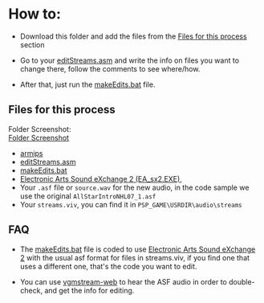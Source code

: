 # How to:

- Download this folder and add the files from the [Files for this process](#Files-for-this-process) section

- Go to your [editStreams.asm](https://github.com/Bunkai9448/NHL-07_public/blob/main/Audio-asf/StreamsFileEdit/editStreams.asm) and 
write the info on files you want to change there, follow the comments to see where/how. 

- After that, just run the [makeEdits.bat](https://github.com/Bunkai9448/NHL-07_public/blob/main/Audio-asf/StreamsFileEdit/makeEdits.bat) file.

## Files for this process

Folder Screenshot: \
[Folder Screenshot](https://github.com/Bunkai9448/NHL-07_public/blob/main/Audio-asf/StreamsFileEdit/StreamsFileEdit_folder.png)

- [armips](https://github.com/Kingcom/armips/releases)
- [editStreams.asm](https://github.com/Bunkai9448/NHL-07_public/blob/main/Audio-asf/StreamsFileEdit/editStreams.asm)
- [makeEdits.bat](https://github.com/Bunkai9448/NHL-07_public/blob/main/Audio-asf/StreamsFileEdit/makeEdits.bat)
- [Electronic Arts Sound eXchange 2 (EA_sx2.EXE)](https://wiki.multimedia.cx/index.php/Electronic_Arts_Sound_eXchange), 
- Your `.asf` file or `source.wav` for the new audio, in the code sample we use the original `AllStarIntroNHL07_1.asf`
- Your `streams.viv`, you can find it in `PSP_GAME\USRDIR\audio\streams`

## FAQ

- The [makeEdits.bat](https://github.com/Bunkai9448/NHL-07_public/blob/main/Audio-asf/StreamsFileEdit/makeEdits.bat) file 
is coded to use [Electronic Arts Sound eXchange 2](https://wiki.multimedia.cx/index.php/Electronic_Arts_Sound_eXchange) with 
the usual asf format for files in streams.viv, if you find one that uses a different one, that's the code you want to edit.

- You can use [vgmstream-web](https://katiefrogs.github.io/vgmstream-web/) to hear the ASF audio in order to double-check, and get the info for editing.
